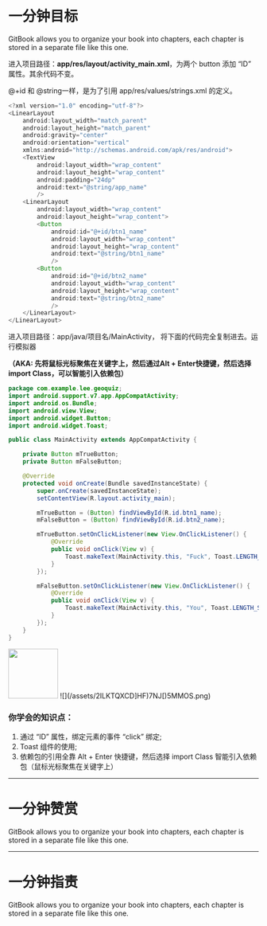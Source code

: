 # 一分钟目标

GitBook allows you to organize your book into chapters, each chapter is stored in a separate file like this one.

进入项目路径：**app/res/layout/activity\_main.xml**，为两个 button 添加 “ID” 属性。其余代码不变。

@+id 和 @string一样，是为了引用 app/res/values/strings.xml 的定义。

```java
<?xml version="1.0" encoding="utf-8"?>
<LinearLayout
    android:layout_width="match_parent"
    android:layout_height="match_parent"
    android:gravity="center"
    android:orientation="vertical"
    xmlns:android="http://schemas.android.com/apk/res/android">
    <TextView
        android:layout_width="wrap_content"
        android:layout_height="wrap_content"
        android:padding="24dp"
        android:text="@string/app_name"
        />
    <LinearLayout
        android:layout_width="wrap_content"
        android:layout_height="wrap_content">
        <Button
            android:id="@+id/btn1_name"
            android:layout_width="wrap_content"
            android:layout_height="wrap_content"
            android:text="@string/btn1_name"
            />
        <Button
            android:id="@+id/btn2_name"
            android:layout_width="wrap_content"
            android:layout_height="wrap_content"
            android:text="@string/btn2_name"
            />
    </LinearLayout>
</LinearLayout>
```

进入项目路径：app/java/项目名/MainActivity， 将下面的代码完全复制进去。运行模拟器

**（AKA:  先将鼠标光标聚焦在关键字上，然后通过Alt + Enter快捷键，然后选择import Class，可以智能引入依赖包）**

```java
package com.example.lee.geoquiz;
import android.support.v7.app.AppCompatActivity;
import android.os.Bundle;
import android.view.View;
import android.widget.Button;
import android.widget.Toast;

public class MainActivity extends AppCompatActivity {

    private Button mTrueButton;
    private Button mFalseButton;

    @Override
    protected void onCreate(Bundle savedInstanceState) {
        super.onCreate(savedInstanceState);
        setContentView(R.layout.activity_main);

        mTrueButton = (Button) findViewById(R.id.btn1_name);
        mFalseButton = (Button) findViewById(R.id.btn2_name);

        mTrueButton.setOnClickListener(new View.OnClickListener() {
            @Override
            public void onClick(View v) {
                Toast.makeText(MainActivity.this, "Fuck", Toast.LENGTH_SHORT).show();
            }
        });

        mFalseButton.setOnClickListener(new View.OnClickListener() {
            @Override
            public void onClick(View v) {
                Toast.makeText(MainActivity.this, "You", Toast.LENGTH_SHORT).show();
            }
        });
    }
}
```

<img src="/assets/import.png -w150" style="width:100px;height:100px" />
![](/assets/2ILKTQXCD]HF)7NJ[)5MMOS.png)


### 你学会的知识点：

1. 通过 “ID” 属性，绑定元素的事件 “click” 绑定;
2. Toast 组件的使用;
3. 依赖包的引用全靠 Alt + Enter 快捷键，然后选择 import Class 智能引入依赖包（鼠标光标聚焦在关键字上）

---

# 一分钟赞赏

GitBook allows you to organize your book into chapters, each chapter is stored in a separate file like this one.

---

# 一分钟指责

GitBook allows you to organize your book into chapters, each chapter is stored in a separate file like this one.

